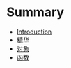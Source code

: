 # Summary

* [Introduction](README.md)
* [精华](chapter1.md)
* [对象](ch2-garmmar.md)
* [函数](ch4-function.md)

